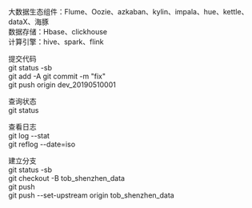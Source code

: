 大数据生态组件：Flume、Oozie、azkaban、kylin、impala、hue、kettle、dataX、海豚  
数据存储：Hbase、clickhouse  
计算引擎：hive、spark、flink


提交代码  
 git status -sb  
 git add -A
 git commit -m "fix"  
 git push origin dev_20190510001  

查询状态    
git status    

查看日志  
 git log --stat  
 git reflog --date=iso  

建立分支  
 git status -sb  
 git checkout -B tob_shenzhen_data    
 git push  
 git push --set-upstream origin tob_shenzhen_data  
